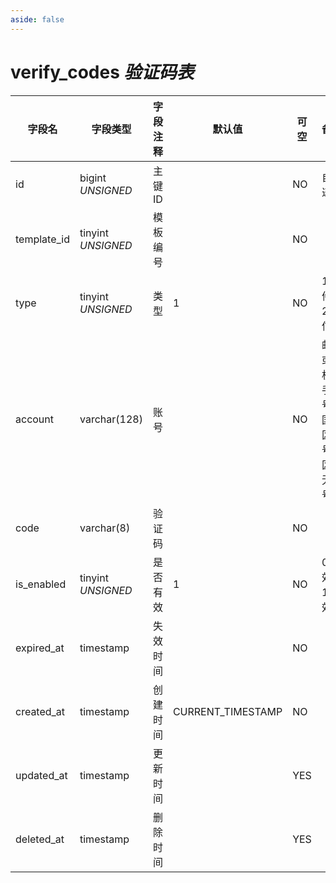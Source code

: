 ```yaml
---
aside: false
---
```


# verify_codes *验证码表*

| 字段名 | 字段类型 | 字段注释 | 默认值 | 可空 | 备注 |
| --- | --- | --- | --- | --- | --- |
| id | bigint *UNSIGNED* | 主键 ID |  | NO | 自动递增 |
| template_id | tinyint *UNSIGNED* | 模板编号 |  | NO |  |
| type | tinyint *UNSIGNED* | 类型 | 1 | NO | 1.邮件 / 2.短信 |
| account | varchar(128) | 账号 |  | NO | 邮箱或手机，手机号带国际区号，区号无加号 |
| code | varchar(8) | 验证码 |  | NO |  |
| is_enabled | tinyint *UNSIGNED* | 是否有效 | 1 | NO | 0.无效 / 1.有效 |
| expired_at | timestamp | 失效时间 |  | NO |  |
| created_at | timestamp | 创建时间 | CURRENT_TIMESTAMP | NO |  |
| updated_at | timestamp | 更新时间 |  | YES |  |
| deleted_at | timestamp | 删除时间 |  | YES |  |